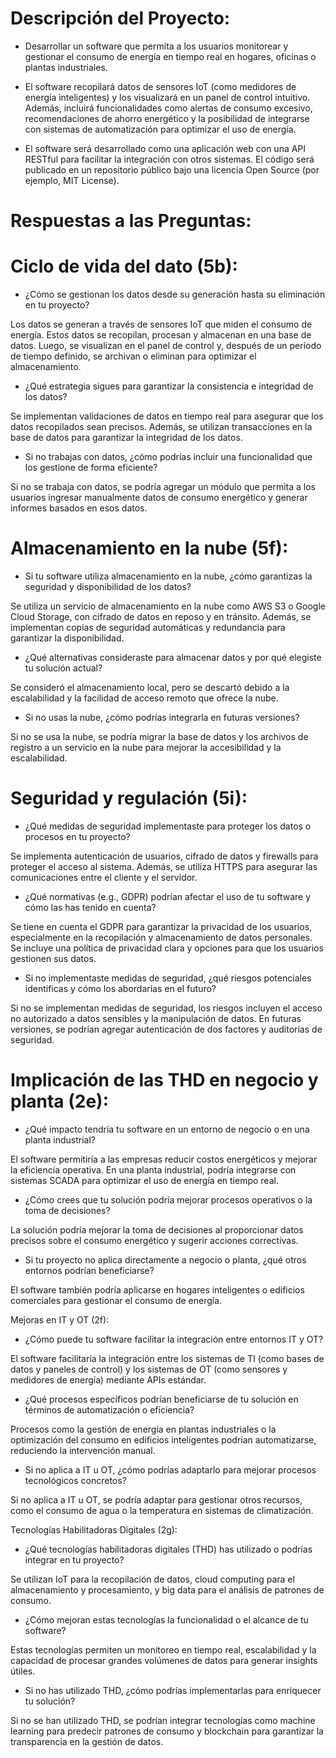 # Descripción del Proyecto:

- Desarrollar un software que permita a los usuarios monitorear y gestionar el consumo de energía en tiempo real en hogares, oficinas o plantas industriales. 

- El software recopilará datos de sensores IoT (como medidores de energía inteligentes) y los visualizará en un panel de control intuitivo. Además, incluirá funcionalidades como alertas de consumo excesivo, recomendaciones de ahorro energético y la posibilidad de integrarse con sistemas de automatización para optimizar el uso de energía.

- El software será desarrollado como una aplicación web con una API RESTful para facilitar la integración con otros sistemas. El código será publicado en un repositorio público bajo una licencia Open Source (por ejemplo, MIT License).


# Respuestas a las Preguntas:

# Ciclo de vida del dato (5b):

- ¿Cómo se gestionan los datos desde su generación hasta su eliminación en tu proyecto?

Los datos se generan a través de sensores IoT que miden el consumo de energía. Estos datos se recopilan, procesan y almacenan en una base de datos. Luego, se visualizan en el panel de control y, después de un período de tiempo definido, se archivan o eliminan para optimizar el almacenamiento.


- ¿Qué estrategia sigues para garantizar la consistencia e integridad de los datos?

Se implementan validaciones de datos en tiempo real para asegurar que los datos recopilados sean precisos. Además, se utilizan transacciones en la base de datos para garantizar la integridad de los datos.

- Si no trabajas con datos, ¿cómo podrías incluir una funcionalidad que los gestione de forma eficiente?

Si no se trabaja con datos, se podría agregar un módulo que permita a los usuarios ingresar manualmente datos de consumo energético y generar informes basados en esos datos.

# Almacenamiento en la nube (5f):

- Si tu software utiliza almacenamiento en la nube, ¿cómo garantizas la seguridad y disponibilidad de los datos?

Se utiliza un servicio de almacenamiento en la nube como AWS S3 o Google Cloud Storage, con cifrado de datos en reposo y en tránsito. Además, se implementan copias de seguridad automáticas y redundancia para garantizar la disponibilidad.

- ¿Qué alternativas consideraste para almacenar datos y por qué elegiste tu solución actual?

Se consideró el almacenamiento local, pero se descartó debido a la escalabilidad y la facilidad de acceso remoto que ofrece la nube.

- Si no usas la nube, ¿cómo podrías integrarla en futuras versiones?

Si no se usa la nube, se podría migrar la base de datos y los archivos de registro a un servicio en la nube para mejorar la accesibilidad y la escalabilidad.

# Seguridad y regulación (5i):

- ¿Qué medidas de seguridad implementaste para proteger los datos o procesos en tu proyecto?

Se implementa autenticación de usuarios, cifrado de datos y firewalls para proteger el acceso al sistema. Además, se utiliza HTTPS para asegurar las comunicaciones entre el cliente y el servidor.

- ¿Qué normativas (e.g., GDPR) podrían afectar el uso de tu software y cómo las has tenido en cuenta?

Se tiene en cuenta el GDPR para garantizar la privacidad de los usuarios, especialmente en la recopilación y almacenamiento de datos personales. Se incluye una política de privacidad clara y opciones para que los usuarios gestionen sus datos.

- Si no implementaste medidas de seguridad, ¿qué riesgos potenciales identificas y cómo los abordarías en el futuro?

Si no se implementan medidas de seguridad, los riesgos incluyen el acceso no autorizado a datos sensibles y la manipulación de datos. En futuras versiones, se podrían agregar autenticación de dos factores y auditorías de seguridad.


# Implicación de las THD en negocio y planta (2e):

- ¿Qué impacto tendría tu software en un entorno de negocio o en una planta industrial?

El software permitiría a las empresas reducir costos energéticos y mejorar la eficiencia operativa. En una planta industrial, podría integrarse con sistemas SCADA para optimizar el uso de energía en tiempo real.

- ¿Cómo crees que tu solución podría mejorar procesos operativos o la toma de decisiones?

La solución podría mejorar la toma de decisiones al proporcionar datos precisos sobre el consumo energético y sugerir acciones correctivas.

- Si tu proyecto no aplica directamente a negocio o planta, ¿qué otros entornos podrían beneficiarse?

El software también podría aplicarse en hogares inteligentes o edificios comerciales para gestionar el consumo de energía.

Mejoras en IT y OT (2f):

- ¿Cómo puede tu software facilitar la integración entre entornos IT y OT?

El software facilitaría la integración entre los sistemas de TI (como bases de datos y paneles de control) y los sistemas de OT (como sensores y medidores de energía) mediante APIs estándar.

- ¿Qué procesos específicos podrían beneficiarse de tu solución en términos de automatización o eficiencia?

Procesos como la gestión de energía en plantas industriales o la optimización del consumo en edificios inteligentes podrían automatizarse, reduciendo la intervención manual.

- Si no aplica a IT u OT, ¿cómo podrías adaptarlo para mejorar procesos tecnológicos concretos?

Si no aplica a IT u OT, se podría adaptar para gestionar otros recursos, como el consumo de agua o la temperatura en sistemas de climatización.

Tecnologías Habilitadoras Digitales (2g):

- ¿Qué tecnologías habilitadoras digitales (THD) has utilizado o podrías integrar en tu proyecto?

Se utilizan IoT para la recopilación de datos, cloud computing para el almacenamiento y procesamiento, y big data para el análisis de patrones de consumo.

- ¿Cómo mejoran estas tecnologías la funcionalidad o el alcance de tu software?

Estas tecnologías permiten un monitoreo en tiempo real, escalabilidad y la capacidad de procesar grandes volúmenes de datos para generar insights útiles.

- Si no has utilizado THD, ¿cómo podrías implementarlas para enriquecer tu solución?

Si no se han utilizado THD, se podrían integrar tecnologías como machine learning para predecir patrones de consumo y blockchain para garantizar la transparencia en la gestión de datos.

